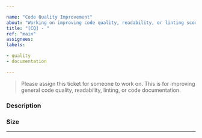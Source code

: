 ```yaml
---

name: "Code Quality Improvement"
about: "Working on improving code quality, readability, or linting score"
title: "[CQ] - "
ref: "main"
assignees:
labels:

- quality
- documentation

---
```


> Please assign this ticket for someone to work on.
> This is for improving general code quality, readability, linting, or code documentation.

### Description



### Size



 
---